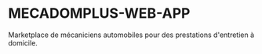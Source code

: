 # MECADOMPLUS-WEB-APP
Marketplace de mécaniciens automobiles pour des prestations d'entretien à domicile.
